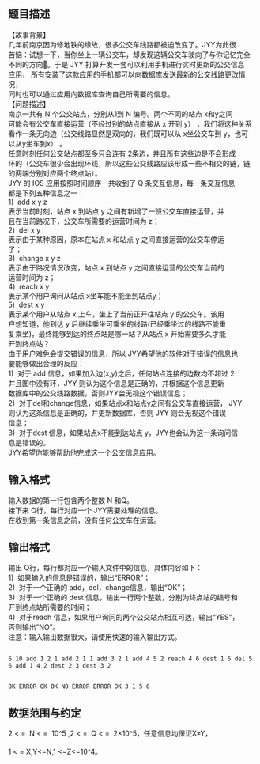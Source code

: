 ## 题目描述

<p>【故事背景】 <br> 几年前南京因为修地铁的缘故，很多公交车线路都被迫改变了。JYY为此很<br> 苦恼：试想一下，当你坐上一辆公交车，却发现这辆公交车驶向了与你记忆完全<br> 不同的方向。于是 JYY 打算开发一套可以利用手机进行实时更新的公交信息<br> 应用， 所有安装了这款应用的手机都可以向数据库发送最新的公交线路更改情况，<br> 同时也可以通过应用向数据库查询自己所需要的信息。 <br> 【问题描述】 <br> 南京一共有 N 个公交站点，分别从1到 N 编号。两个不同的站点 x和y之间<br> 可能会有公交车直接运营（不经过别的站点直接从 x 开到 y） ，我们将这种关系<br> 看作一条无向边（公交线路显然是双向的，我们既可以从 x坐公交车到 y，也可<br> 以从y坐车到x） 。 <br> 任意时刻任何公交站点都至多只会连有 2条边，并且所有这些边是不会形成<br> 环的（公交车很少会出现环线，所以这些公交线路应该形成一些不相交的链，链<br> 的两端分别对应两个终点站）。 <br> JYY 的 IOS 应用按照时间顺序一共收到了 Q 条交互信息，每一条交互信息<br> 都是下列五种信息之一： <br> 1)  add x y z <br> 表示当前时刻，站点 x 到站点 y 之间有新增了一班公交车直接运营，并<br> 且在当前路况下，公交车所需要的运营时间为 z； <br> 2)  del x y <br> 表示由于某种原因，原本在站点 x 和站点 y 之间直接运营的公交车停运<br> 了； <br> 3)  change x y z <br> 表示由于路况情况改变，站点 x 到站点 y 之间直接运营的公交车当前的<br> 运营时间为 z； <br> 4)  reach x y <br> 表示某个用户询问从站点 x坐车能不能坐到站点y； <br> 5)  dest x y <br> 表示某个用户从站点 x 上车，坐上了当前正开往站点 y 的公交车。该用<br> 户想知道，他到达 y 后继续乘坐可乘坐的线路(已经乘坐过的线路不能重<br> 复乘坐)，最终能够到达的终点站是哪一站？从站点 x 开始需要多久才能<br> 开到终点站？ <br> 由于用户难免会提交错误的信息，所以 JYY希望他的软件对于错误的信息也<br> 要能够做出合理的反应： <br> 1)  对于 add 信息，如果加入边(x,y)之后，任何站点连接的边数均不超过 2<br> 并且图中没有环，JYY 则认为这个信息是正确的，并根据这个信息更新<br> 数据库中的公交线路数据，否则JYY会无视这个错误信息； <br> 2)  对于del和change信息，如果站点x和站点y之间有公交车直接运营， JYY<br> 则认为这条信息是正确的，并更新数据库，否则 JYY 则会无视这个错误<br> 信息； <br> 3)  对于dest 信息，如果站点x不能到达站点 y，JYY也会认为这一条询问信<br> 息是错误的。 <br> JYY希望你能够帮助他完成这一个公交信息应用。</p>

## 输入格式

<p>输入数据的第一行包含两个整数 N 和Q。 <br> 接下来 Q行，每行对应一个 JYY需要处理的信息。 <br> 在收到第一条信息之前，没有任何公交车在运营。</p>

## 输出格式

<p>输出 Q行，每行都对应一个输入文件中的信息，具体内容如下： <br> 1)  如果输入的信息是错误的，输出“ERROR”； <br> 2)  对于一个正确的 add，del，change信息，输出“OK”； <br> 3)  对于一个正确的 dest 信息，输出一行两个整数，分别为终点站的编号和<br> 开到终点站所需要的时间； <br> 4)  对于reach 信息，如果用户询问的两个公交站点相互可达，输出“YES”，<br> 否则输出“NO”。 <br> 注意：输入输出数据很大，请使用快速的输入输出方式。</p>

```input1
6 10 add 1 2 1 add 2 1 1 add 3 2 1 add 4 5 2 reach 4 6 dest 1 5 del 5 6 add 1 4 2 dest 2 3 dest 3 2
```
```output1
OK ERROR OK OK NO ERROR ERROR OK 3 1 5 6
```
## 数据范围与约定

<p>2 < =  N < =  10^5 ,2 < =  Q < =  2×10^5，任意信息均保证X≠Y，<br><br> 1 < = X,Y<=N,1 <=Z<=10^4。</p>

